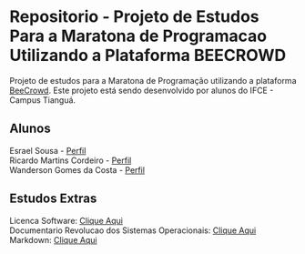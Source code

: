 # Repositorio - Projeto de Estudos Para a Maratona de Programacao Utilizando a Plataforma BEECROWD
Projeto de estudos para a Maratona de Programação utilizando a plataforma <a href="https://www.beecrowd.com.br">BeeCrowd</a>.
Este projeto está sendo desenvolvido por alunos do IFCE - Campus Tianguá.

## Alunos
Esrael Sousa - <a href="">Perfil</a><br>
Ricardo Martins Cordeiro - <a href="">Perfil</a><br>
Wanderson Gomes da Costa - <a href="">Perfil</a><br>

## Estudos Extras
Licenca Software: <a href="https://pt.wikipedia.org/wiki/Licen%C3%A7a_de_software">Clique Aqui</a><br>
Documentario Revolucao dos Sistemas Operacionais: <a href="https://www.youtube.com/watch?v=WqRSS4O76oU">Clique Aqui</a><br>
Markdown: <a href="https://pt.wikipedia.org/wiki/Markdown">Clique Aqui</a><br>
